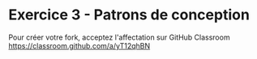 # Exercice 3 - Patrons de conception

Pour créer votre fork, acceptez l'affectation sur GitHub Classroom https://classroom.github.com/a/yT12qhBN
